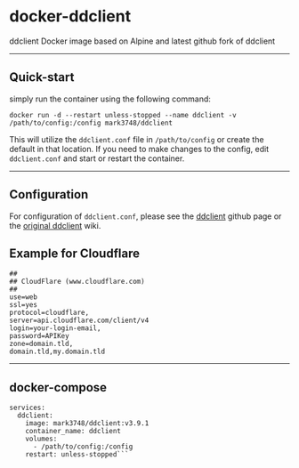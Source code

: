 # docker-ddclient

ddclient Docker image based on Alpine and latest github fork of ddclient

---

## Quick-start
simply run the container using the following command:

`docker run -d --restart unless-stopped --name ddclient -v /path/to/config:/config mark3748/ddclient`

This will utilize the `ddclient.conf` file in `/path/to/config` or create the default in that location. If you need to make changes to the config, edit `ddclient.conf` and start or restart the container.

---

## Configuration

For configuration of `ddclient.conf`, please see the [ddclient](https://github.com/ddclient/ddclient) github page or the [original ddclient](https://sourceforge.net/p/ddclient/wiki/Home/) wiki.

## Example for Cloudflare

```
##
## CloudFlare (www.cloudflare.com)
##
use=web
ssl=yes
protocol=cloudflare,
server=api.cloudflare.com/client/v4
login=your-login-email,     
password=APIKey
zone=domain.tld,
domain.tld,my.domain.tld
```

---

## docker-compose

```version: '3'
services:
  ddclient:
    image: mark3748/ddclient:v3.9.1
    container_name: ddclient
    volumes: 
      - /path/to/config:/config
    restart: unless-stopped```
